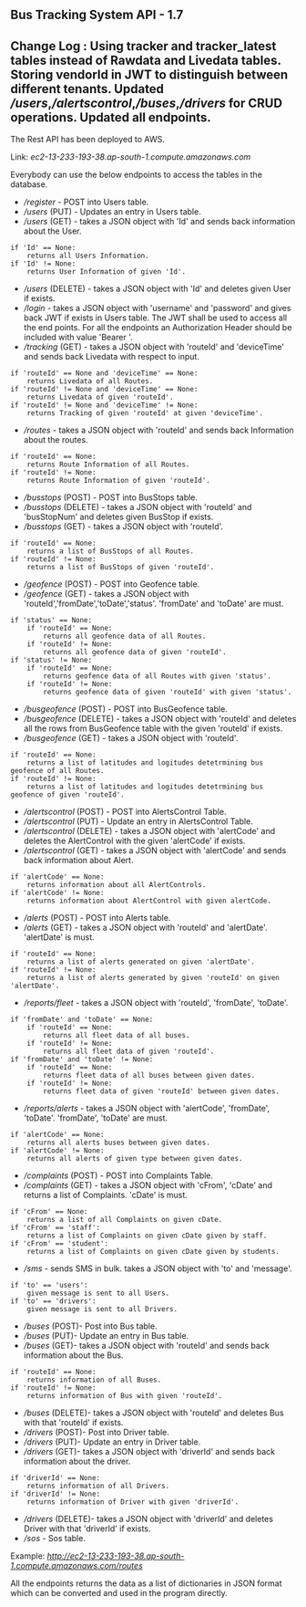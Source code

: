 Bus Tracking System API - 1.7
--------------------------------
Change Log : Using tracker and tracker_latest tables instead of Rawdata and Livedata tables. Storing vendorId in JWT to distinguish between different tenants. Updated _/users_,_/alertscontrol_,_/buses_,_/drivers_ for CRUD operations. Updated all endpoints.
--------------------------------
The Rest API has been deployed to AWS.

Link: _ec2-13-233-193-38.ap-south-1.compute.amazonaws.com_

Everybody can use the below endpoints to access the tables in the database.

* _/register_ - POST into Users table.
* _/users_ (PUT) - Updates an entry in Users table.
* _/users_ (GET) - takes a JSON object with 'Id' and sends back information about the User.
```
if 'Id' == None:
	returns all Users Information.
if 'Id' != None:
	returns User Information of given 'Id'.
```
* _/users_ (DELETE) - takes a JSON object with 'Id' and deletes given User if exists.
* _/login_ - takes a JSON object with 'username' and 'password' and gives back JWT if exists in Users table. The JWT shall be used to access all the end points. For all the endpoints an Authorization Header should be included with value 'Bearer <JWT>'.
* _/tracking_ (GET) - takes a JSON object with 'routeId' and 'deviceTime' and sends back Livedata with respect to input.
```
if 'routeId' == None and 'deviceTime' == None:
	returns Livedata of all Routes.
if 'routeId' != None and 'deviceTime' == None:
	returns Livedata of given 'routeId'.
if 'routeId' != None and 'deviceTime' != None:
	returns Tracking of given 'routeId' at given 'deviceTime'.
```
* _/routes_ - takes a JSON object with 'routeId' and sends back Information about the routes.
```
if 'routeId' == None:
	returns Route Information of all Routes.
if 'routeId' != None:
	returns Route Information of given 'routeId'.
```
* _/busstops_ (POST) - POST into BusStops table.
* _/busstops_ (DELETE) - takes a JSON object with 'routeId' and 'busStopNum' and deletes given BusStop if exists.
* _/busstops_ (GET) - takes a JSON object with 'routeId'.
```
if 'routeId' == None:
	returns a list of BusStops of all Routes.
if 'routeId' != None:
	returns a list of BusStops of given 'routeId'.
```
* _/geofence_ (POST) - POST into Geofence table.
* _/geofence_ (GET) - takes a JSON object with 'routeId','fromDate','toDate','status'. 'fromDate' and 'toDate' are must.
```
if 'status' == None:
	if 'routeId' == None:
		returns all geofence data of all Routes.
	if 'routeId' != None:
		returns all geofence data of given 'routeId'.
if 'status' != None:
	if 'routeId' == None:
		returns geofence data of all Routes with given 'status'.
	if 'routeId' != None:
		returns geofence data of given 'routeId' with given 'status'.
```
* _/busgeofence_ (POST) - POST into BusGeofence table.
* _/busgeofence_ (DELETE) - takes a JSON object with 'routeId' and deletes all the rows from BusGeofence table with the given 'routeId' if exists.
* _/busgeofence_ (GET) - takes a JSON object with 'routeId'.
```
if 'routeId' == None:
	returns a list of latitudes and logitudes detetrmining bus geofence of all Routes.
if 'routeId' != None:
	returns a list of latitudes and logitudes detetrmining bus geofence of given 'routeId'.
```
* _/alertscontrol_ (POST) - POST into AlertsControl Table.
* _/alertscontrol_ (PUT) - Update an entry in AlertsControl Table.
* _/alertscontrol_ (DELETE) - takes a JSON object with 'alertCode' and deletes the AlertControl with the given 'alertCode' if exists.
* _/alertscontrol_ (GET) - takes a JSON object with 'alertCode' and sends back information about Alert.
```
if 'alertCode' == None:
	returns information about all AlertControls.
if 'alertCode' != None:
	returns information about AlertControl with given alertCode.
```
* _/alerts_ (POST) - POST into Alerts table.
* _/alerts_ (GET) - takes a JSON object with 'routeId' and 'alertDate'. 'alertDate' is must.
```
if 'routeId' == None:
	returns a list of alerts generated on given 'alertDate'.
if 'routeId' != None:
	returns a list of alerts generated by given 'routeId' on given 'alertDate'.
```
* _/reports/fleet_ - takes a JSON object with 'routeId', 'fromDate', 'toDate'.
```
if 'fromDate' and 'toDate' == None:
	if 'routeId' == None:
		returns all fleet data of all buses.
	if 'routeId' != None:
		returns all fleet data of given 'routeId'.
if 'fromDate' and 'toDate' != None:
	if 'routeId' == None:
		returns fleet data of all buses between given dates.
	if 'routeId' != None:
		returns fleet data of given 'routeId' between given dates.
```
* _/reports/alerts_ - takes a JSON object with 'alertCode', 'fromDate', 'toDate'. 'fromDate', 'toDate' are must.
```
if 'alertCode' == None:
	returns all alerts buses between given dates.
if 'alertCode' != None:
	returns all alerts of given type between given dates.
```
* _/complaints_ (POST) - POST into Complaints Table.
* _/complaints_ (GET) - takes a JSON object with 'cFrom', 'cDate' and returns a list of Complaints. 'cDate' is must.
```
if 'cFrom' == None:
	returns a list of all Complaints on given cDate.
if 'cFrom' == 'staff':
	returns a list of Complaints on given cDate given by staff.
if 'cFrom' == 'student':
	returns a list of Complaints on given cDate given by students.
```
* _/sms_ - sends SMS in bulk. takes a JSON object with 'to' and 'message'.
```
if 'to' == 'users':
	given message is sent to all Users.
if 'to' == 'drivers':
	given message is sent to all Drivers.
```
* _/buses_ (POST)- Post into Bus table.
* _/buses_ (PUT)- Update an entry in Bus table.
* _/buses_ (GET)- takes a JSON object with 'routeId' and sends back information about the Bus.
```
if 'routeId' == None:
	returns information of all Buses.
if 'routeId' != None:
	returns information of Bus with given 'routeId'.
```
* _/buses_ (DELETE)- takes a JSON object with 'routeId' and deletes Bus with that 'routeId' if exists.
* _/drivers_ (POST)- Post into Driver table.
* _/drivers_ (PUT)- Update an entry in Driver table.
* _/drivers_ (GET)- takes a JSON object with 'driverId' and sends back information about the driver.
```
if 'driverId' == None:
	returns information of all Drivers.
if 'driverId' != None:
	returns information of Driver with given 'driverId'.
```
* _/drivers_ (DELETE)- takes a JSON object with 'driverId' and deletes Driver with that 'driverId' if exists.
* _/sos_ - Sos table.

Example: _http://ec2-13-233-193-38.ap-south-1.compute.amazonaws.com/routes_

All the endpoints returns the data as a list of dictionaries in JSON format which can be converted and used in the program directly.
